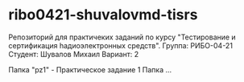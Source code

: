 # ribo0421-shuvalovmd-tisrs
Репозиторий для практичеких заданий по курсу "Тестирование и cертификация hадиоэлектронных средств".
Группа: РИБО-04-21
Студент: Шувалов Михаил
Вариант: 2

Папка "pz1" - Практическое задание 1
Папка ...
